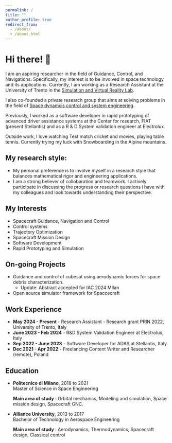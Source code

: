 ```yaml
---
permalink: /
title: ""
author_profile: true
redirect_from: 
  - /about/
  - /about.html
---
```


# Hi there! 👋

I am an aspiring researcher in the field of Guidance, Control, and Navigations. Specifically, my interest is to be involved in space technology and its applications. Currently, I am working as a Research Assistant at the University of Trento in the [Simulation and Virtual Reality Lab](https://www.dii.unitn.it/en/401/simulators-and-virtual-reality). 

I also co-founded a private research group that aims at solving problems in the field of [Space dynamcis control and system engineering](https://sdcsgroup.mobirisesite.com/home.html). 

Previously, I worked as a software developer in rapid prototyping of advanced driver assistance systems at the Center for research, FIAT (present Stellantis) and as a R & D System validation engineer at Electrolux.

Outside work, I love watching Test match cricket and movies, playing table tennis. Currently trying my luck with Snowboarding in the Alpine mountains.


## My research style:
- My personal preference is to involve myself in a research style that balances mathematical rigor and engineering applications. 
- I am a strong believer of collobaration and teamwork. I actively participate in discussing the progress or research questions i have with my colleagues and look towards understanding their perspective.

## My Interests

- Spacecraft Guidance, Navigation and Control
- Control systems
- Trajectory Optimization
- Spacecraft Mission Design
- Software Development
- Rapid Prototyping and Simulation

## On-going Projects

- Guidance and control of cubesat using aerodynamic forces for space debris characterization.
  - Update: Abstract accepted for IAC 2024 MIlan
- Open source simulator framework for Spaccecraft


## Work Experience

- **May 2024 - Present** - Research Assistant - Research grant PRIN 2022, University of Trento, Italy
- **June 2023 - Feb 2024** - R&D System Validation Engineer at Electrolux, Italy
- **Sep 2022 - June 2023** - Software Developer for ADAS at Stellantis, Italy
- **Dec 2021 - Apr 2022** - Freelancing Content Writer and Researcher (remote), Poland

## Education

- **Politecnico di Milano**, 2018 to 2021  
  Master of Science in Space Engineering
  
  **Main area of study** : Orbital mechanics, Modeling and simulation, Space mission design, Spacecraft GNC.

- **Alliance University**, 2013 to 2017  
  Bachelor of Technology in Aerospace Engineering

  **Main area of study** : Aerodynamics, Thermodynamics, Spacecraft design, Classical control


  <!-- [Visit My About Page](Academic_projects.md) -->


